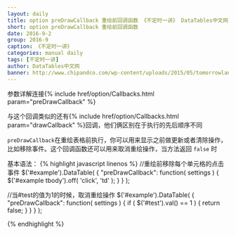 ```yaml
---
layout: daily
title: option preDrawCallback 重绘前回调函数 《不定时一讲》 DataTables中文网
short: option preDrawCallback 重绘前回调函数
date: 2016-9-2
group: 2016-9
caption: 《不定时一讲》
categories: manual daily
tags: [不定时一讲]
author: DataTables中文网
banner: http://www.chipandco.com/wp-content/uploads/2015/05/tomorrowland-movie-poster-2015-space-mountain-wallpaper.jpg
---
```

参数详解连接{% include href/option/Callbacks.html param="preDrawCallback" %}

与这个回调类似的还有{% include href/option/Callbacks.html param="drawCallback" %}回调，他们俩区别在于执行的先后顺序不同
<!--more-->

`preDrawCallback`在重绘表格前执行，你可以用来显示之前做更新或者清除操作，比如移除事件。这个回调函数还可以用来取消重绘操作，当方法返回 `false` 时

基本语法：
{% highlight javascript linenos %}
//重绘前移除每个单元格的点击事件
$('#example').DataTable( {
  "preDrawCallback": function( settings ) {
    $('#example tbody').off( 'click', 'td' );
  }
} );

//当#test的值为1的时候，取消重绘操作
$('#example').DataTable( {
  "preDrawCallback": function( settings ) {
    if ( $('#test').val() == 1 ) {
      return false;
    }
  }
} );

{% endhighlight %}
